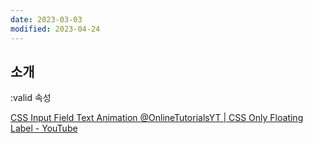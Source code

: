 ```yaml
---
date: 2023-03-03
modified: 2023-04-24
---
```


## 소개

:valid 속성

[CSS Input Field Text Animation @OnlineTutorialsYT | CSS Only Floating Label - YouTube](https://www.youtube.com/watch?v=BMphVl9suxA)
